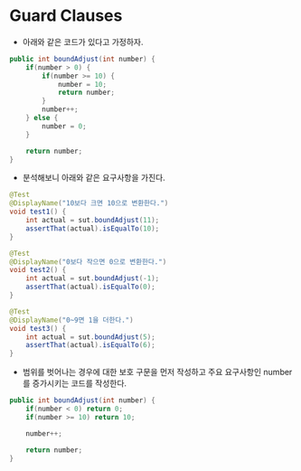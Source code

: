 # Guard Clauses
* 아래와 같은 코드가 있다고 가정하자.
```java
public int boundAdjust(int number) {
    if(number > 0) {
        if(number >= 10) {
            number = 10;
            return number;
        }
        number++;
    } else {
        number = 0;
    }

    return number;
}
```

* 분석해보니 아래와 같은 요구사항을 가진다.
```java
@Test
@DisplayName("10보다 크면 10으로 변환한다.")
void test1() {
    int actual = sut.boundAdjust(11);
    assertThat(actual).isEqualTo(10);
}

@Test
@DisplayName("0보다 작으면 0으로 변환한다.")
void test2() {
    int actual = sut.boundAdjust(-1);
    assertThat(actual).isEqualTo(0);
}

@Test
@DisplayName("0~9면 1을 더한다.")
void test3() {
    int actual = sut.boundAdjust(5);
    assertThat(actual).isEqualTo(6);
}
```

* 범위를 벗어나는 경우에 대한 보호 구문을 먼저 작성하고 주요 요구사항인 number를 증가시키는 코드를 작성한다.
```java
public int boundAdjust(int number) {
    if(number < 0) return 0;
    if(number >= 10) return 10;

    number++;

    return number;
}
```